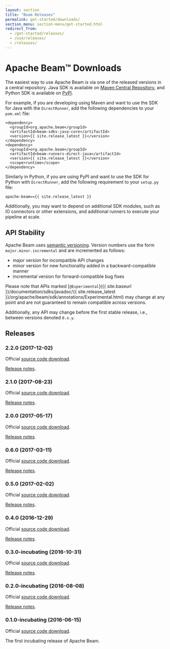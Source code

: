 ```yaml
---
layout: section
title: "Beam Releases"
permalink: get-started/downloads/
section_menu: section-menu/get-started.html
redirect_from:
  - /get-started/releases/
  - /use/releases/
  - /releases/
---
```


# Apache Beam&#8482; Downloads

The easiest way to use Apache Beam is via one of the released versions in a central repository.
Java SDK is available on [Maven Central Repository](https://search.maven.org/#search%7Cga%7C1%7Cg%3A%22org.apache.beam%22),
and Python SDK is available on [PyPI](https://pypi.python.org/pypi/apache-beam).

For example, if you are developing using Maven and want to use the SDK for
Java with the `DirectRunner`, add the following dependencies to your
`pom.xml` file:

    <dependency>
      <groupId>org.apache.beam</groupId>
      <artifactId>beam-sdks-java-core</artifactId>
      <version>{{ site.release_latest }}</version>
    </dependency>
    <dependency>
      <groupId>org.apache.beam</groupId>
      <artifactId>beam-runners-direct-java</artifactId>
      <version>{{ site.release_latest }}</version>
      <scope>runtime</scope>
    </dependency>

Similarly in Python, if you are using PyPI and want to use the SDK for Python with
`DirectRunner`, add the following requirement to your `setup.py` file:

    apache-beam=={{ site.release_latest }}

Additionally, you may want to depend on additional SDK modules, such as IO
connectors or other extensions, and additional runners to execute your pipeline
at scale.

## API Stability

Apache Beam uses [semantic versioning](http://semver.org/). Version numbers use the form `major.minor.incremental` and are incremented as follows:

* major version for incompatible API changes
* minor version for new functionality added in a backward-compatible manner
* incremental version for forward-compatible bug fixes

Please note that APIs marked [`@Experimental`]({{ site.baseurl }}/documentation/sdks/javadoc/{{ site.release_latest }}/org/apache/beam/sdk/annotations/Experimental.html)
may change at any point and are not guaranteed to remain compatible across versions.

Additionally, any API may change before the first stable release, i.e., between versions denoted `0.x.y`.

## Releases

### 2.2.0 (2017-12-02)
Official [source code download](https://www.apache.org/dyn/closer.cgi?filename=beam/2.2.0/apache-beam-2.2.0-source-release.zip&action=download).

[Release notes](https://issues.apache.org/jira/secure/ReleaseNote.jspa?projectId=12319527&version=12341044).

### 2.1.0 (2017-08-23)
Official [source code download](https://www.apache.org/dyn/closer.cgi?filename=beam/2.1.0/apache-beam-2.1.0-source-release.zip&action=download).

[Release notes](https://issues.apache.org/jira/secure/ReleaseNote.jspa?projectId=12319527&version=12340528).

### 2.0.0 (2017-05-17)
Official [source code download](https://www.apache.org/dyn/closer.cgi?filename=beam/2.0.0/apache-beam-2.0.0-source-release.zip&action=download).

[Release notes](https://issues.apache.org/jira/secure/ReleaseNote.jspa?projectId=12319527&version=12339746).

### 0.6.0 (2017-03-11)
Official [source code download](https://www.apache.org/dyn/closer.cgi?filename=beam/0.6.0/apache-beam-0.6.0-source-release.zip&action=download).

[Release notes](https://issues.apache.org/jira/secure/ReleaseNote.jspa?projectId=12319527&version=12339256).

### 0.5.0 (2017-02-02)
Official [source code download](https://www.apache.org/dyn/closer.cgi?filename=beam/0.5.0/apache-beam-0.5.0-source-release.zip&action=download).

[Release notes](https://issues.apache.org/jira/secure/ReleaseNote.jspa?projectId=12319527&version=12338859).

### 0.4.0 (2016-12-29)
Official [source code download](https://www.apache.org/dyn/closer.cgi?filename=beam/0.4.0/apache-beam-0.4.0-source-release.zip&action=download).

[Release notes](https://issues.apache.org/jira/secure/ReleaseNote.jspa?projectId=12319527&version=12338590).

### 0.3.0-incubating (2016-10-31)
Official [source code download](https://www.apache.org/dyn/closer.cgi?filename=beam/0.3.0-incubating/apache-beam-0.3.0-incubating-source-release.zip&action=download).

[Release notes](https://issues.apache.org/jira/secure/ReleaseNote.jspa?projectId=12319527&version=12338051).

### 0.2.0-incubating (2016-08-08)
Official [source code download](https://www.apache.org/dyn/closer.cgi?filename=beam/0.2.0-incubating/apache-beam-0.2.0-incubating-source-release.zip&action=download).

[Release notes](https://issues.apache.org/jira/secure/ReleaseNote.jspa?projectId=12319527&version=12335766).

### 0.1.0-incubating (2016-06-15)
Official [source code download](https://www.apache.org/dyn/closer.cgi?filename=beam/0.1.0-incubating/apache-beam-0.1.0-incubating-source-release.zip&action=download).

The first incubating release of Apache Beam.
